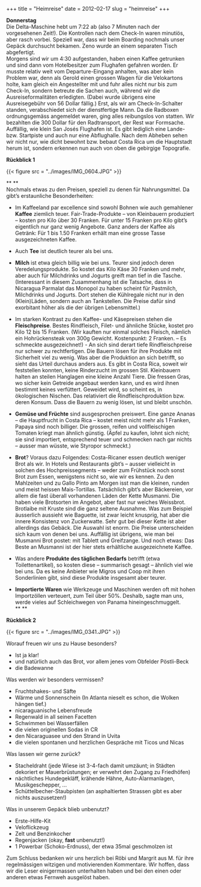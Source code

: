 +++
title = "Heimreise"
date = 2012-02-17
slug = "heimreise"
+++

**Donnerstag**  
Die Delta-Maschine hebt um 7:22 ab (also 7 Minuten nach der vorgesehenen
Zeit!). Die Kontrollen nach dem Check-In waren minutiös, aber rasch
vorbei. Speziell war, dass wir beim Boarding nochmals unser Gepäck
durchsucht bekamen. Zeno wurde an einem separaten Tisch abgefertigt.  
Morgens sind wir um 4:30 aufgestanden, haben einen Kaffee getrunken und
sind dann vom Hotelbesitzer zum Flughafen gefahren worden. Er musste
relativ weit vom Departure-Eingang anhalten, was aber kein Problem war,
denn als Gerold einen grossen Wagen für die Velokartons holte, kam
gleich ein Angestellter mit und fuhr alles nicht nur bis zum Check-In,
sondern betreute die Sachen auch, während wir die Ausreiseformalitäten
erledigten. (Dabei wurde übrigens eine Ausreisegebühr von 56 Dollar
fällig.) Erst, als wir am Check-In-Schalter standen, verabschiedet sich
der dienstfertige Mann. Da die Radboxen ordnungsgemäss angemeldet waren,
ging alles reibungslos von statten. Wir bezahlten die 300 Dollar für den
Radtransport, der Rest war Formsache.  
Auffällig, wie klein San Josés Flughafen ist. Es gibt lediglich eine
Lande- bzw. Startpiste und auch nur eine Abflughalle. Nach dem Abheben
sehen wir nicht nur, wie dicht bewohnt bzw. bebaut Costa Rica um die
Hauptstadt herum ist, sondern erkennen nun auch von oben die gebirgige
Topografie.  

**Rückblick 1**  

{{< figure src = "../images/IMG_0604.JPG" >}}

** **  
Nochmals etwas zu den Preisen, speziell zu denen für Nahrungsmittel. Da
gibt’s erstaunliche Besonderheiten:  

-   Im Kaffeeland par excellence sind sowohl Bohnen wie auch gemahlener
    **Kaffee** ziemlich teuer. Fair-Trade-Produkte – von Kleinbauern
    produziert – kosten pro Kilo über 30 Franken. Für unter 15 Franken
    pro Kilo gibt’s eigentlich nur ganz wenig Angebote. Ganz anders der
    Kaffee als Getränk: Für 1 bis 1.50 Franken erhält man eine grosse
    Tasse ausgezeichneten Kaffee.

<!-- -->

-   Auch **Tee** ist deutlich teurer als bei uns.

<!-- -->

-   **Milch** ist etwa gleich billig wie bei uns. Teurer sind jedoch
    deren Veredelungsprodukte. So kostet das Kilo Käse 30 Franken und
    mehr, aber auch für Milchdrinks und Jogurts greift man tief in die
    Tasche. (Interessant in diesem Zusammenhang ist die Tatsache, dass
    in Nicaragua Parmalat das Monopol zu haben scheint für Pastmilch,
    Milchdrinks und Jogurts. Dort stehen die Kühlregale nicht nur in den
    (Klein)Läden, sondern auch an Tankstellen. Die Preise dafür sind
    exorbitant höher als die der übrigen Lebensmittel.)

<!-- -->

-   Im starken Kontrast zu den Kaffee- und Käsepreisen stehen die
    **Fleischpreise**. Bestes Rindfleisch, Filet- und ähnliche Stücke,
    kostet pro Kilo 12 bis 15 Franken. (Wir kauften nur einmal solches
    Fleisch, nämlich ein Hohrückensteak von 300g Gewicht. Kostenpunkt: 2
    Franken. – Es schmeckte ausgezeichnet!) - An sich sind derart tiefe
    Rindfleischpreise nur schwer zu rechtfertigen. Die Bauern lösen für
    ihre Produkte mit Sicherheit viel zu wenig. Was aber die Produktion
    an sich betrifft, so sieht das Urteil durchaus anders aus. Es gibt
    in Costa Rica, soweit wir feststellen konnten, keine Rinderzucht im
    grossen Stil. Kleinbauern halten an steilen Hanglagen eine kleine
    Anzahl Tiere. Die fressen Gras, wo sicher kein Getreide angebaut
    werden kann, und es wird ihnen bestimmt keines verfüttert. Geweidet
    wird, so scheint es, in ökologischen Nischen. Das relativiert die
    Rindfleischproduktion bzw. deren Konsum. Dass die Bauern zu wenig
    lösen, ist und bleibt unschön.

<!-- -->

-   **Gemüse und Früchte** sind ausgesprochen preiswert. Eine ganze
    Ananas – die Hauptfrucht in Costa Rica – kostet meist nicht mehr als
    1 Franken, Papaya sind noch billiger. Die grossen, reifen und
    vollfleischigen Tomaten kriegt man ähnlich günstig. (Äpfel zu
    kaufen, lohnt sich nicht; sie sind importiert, entsprechend teuer
    und schmecken nach gar nichts – ausser man wüsste, wie Styropor
    schmeckt.)

<!-- -->

-   **Brot**? Voraus dazu Folgendes: Costa-Ricaner essen deutlich
    weniger Brot als wir. In Hotels und Restaurants gibt’s – ausser
    vielleicht in solchen des Hochpreissegments – weder zum Frühstück
    noch sonst Brot zum Essen, wenigstens nicht so, wie wir es kennen.
    Zu den Mahlzeiten und zu Gallo Pinto am Morgen isst man die kleinen,
    runden und meist heissen Mais-Tortillas. Tatsächlich gibt’s aber
    Bäckereien, vor allem die fast überall vorhandenen Läden der Kette
    Musmanni. Die haben viele Brotsorten im Angebot, aber fast nur
    weiches Weissbrot. Brotlaibe mit Kruste sind die ganz seltene
    Ausnahme. Was zum Beispiel äusserlich aussieht wie Baguette, ist
    zwar leicht knusprig, hat aber die innere Konsistenz von
    Zuckerwatte. Sehr gut bei dieser Kette ist aber allerdings das
    Gebäck. Die Auswahl ist enorm. Die Preise unterscheiden sich kaum
    von denen bei uns. Auffällig ist übrigens, wie man bei Musmanni Brot
    postet: mit Tablett und Greifzange. Und noch etwas: Das Beste an
    Musmanni ist der hier stets erhältliche ausgezeichnete Kaffee.

<!-- -->

-   Was andere **Produkte des täglichen Bedarfs** betrifft (etwa
    Toilettenartikel), so kosten diese – summarisch gesagt – ähnlich
    viel wie bei uns. Da es keine Anbieter wie Migros und Coop mit ihren
    Sonderlinien gibt, sind diese Produkte insgesamt aber teurer.

<!-- -->

-   **Importierte Waren** wie Werkzeuge und Maschinen werden oft mit
    hohen Importzöllen verteuert, zum Teil über 50%. Deshalb, sagte man
    uns, werde vieles auf Schleichwegen von Panama hineingeschmuggelt. 
    ** **

**Rückblick 2**  

{{< figure src = "../images/IMG_0341.JPG" >}}

Worauf freuen wir uns zu Hause besonders?  

-   Ist ja klar!
-   und natürlich auch das Brot, vor allem jenes vom Obfelder
    Pöstli-Beck
-   die Badewanne

Was werden wir besonders vermissen?  

-   Fruchtshakes- und Säfte
-   Wärme und Sonnenschein (In Atlanta nieselt es schon, die Wolken
    hängen tief.)
-   nicaraguanische Lebensfreude
-   Regenwald in all seinen Facetten
-   Schwimmen bei Wasserfällen
-   die vielen originellen Sodas in CR
-   den Nicaraguasee und den Strand in Uvita
-   die vielen spontanen und herzlichen Gespräche mit Ticos und Nicas

Was lassen wir gerne zurück?  

-   Stacheldraht (jede Wiese ist 3-4-fach damit umzäunt; in Städten
    dekoriert er Mauerbrüstungen; er verwehrt den Zugang zu Friedhöfen)
-   nächtliches Hundegekläff, krähende Hähne, Auto-Alarmanlagen,
    Musikgeschepper, ...
-   Schüttelbecher-Staubpisten (an asphaltierten Strassen gibt es aber
    nichts auszusetzen!)

Was in unserem Gepäck blieb unbenutzt?  

-   Erste-Hilfe-Kit 
-   Veloflickzeug
-   Zelt und Benzinkocher
-   Regenjacken (okay, **fast** unbenutzt!) 
-   1 Powerbar (Schoko-Erdnuss), der etwa 35mal geschmolzen ist 

Zum Schluss bedanken wir uns herzlich bei Röbi und Margrit aus M. für
ihre regelmässigen witzigen und motivierenden Kommentare. Wir hoffen,
dass wir die Leser einigermassen unterhalten haben und bei den einen
oder anderen etwas Fernweh ausgelöst haben.
